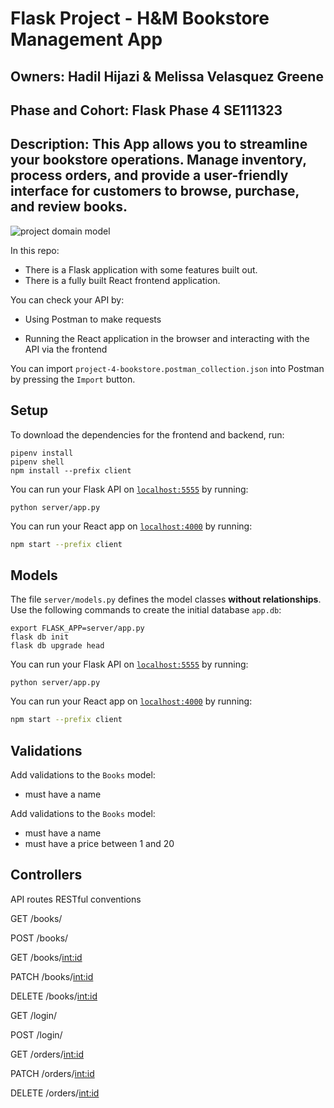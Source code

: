 # Flask Project - H&M Bookstore Management App

## Owners: Hadil Hijazi & Melissa Velasquez Greene

## Phase and Cohort: Flask Phase 4 SE111323

## Description: This App allows you to streamline your bookstore operations.  Manage inventory, process orders, and provide a user-friendly interface for customers to browse, purchase, and review books. 

![project domain model](https://github.com/hihijazi/phase-4-flask-project-bookstore/assets/148264944/9105c87d-6c8a-4b0a-a297-d883fdb5f8be)

In this repo:

- There is a Flask application with some features built out.
- There is a fully built React frontend application.

You can check your API by:

- Using Postman to make requests

- Running the React application in the browser and interacting with the API via
  the frontend

You can import `project-4-bookstore.postman_collection.json` into Postman by
pressing the `Import` button.

## Setup

To download the dependencies for the frontend and backend, run:

```console
pipenv install
pipenv shell
npm install --prefix client
```

You can run your Flask API on [`localhost:5555`](http://localhost:5555) by
running:

```console
python server/app.py
```

You can run your React app on [`localhost:4000`](http://localhost:4000) by
running:

```sh
npm start --prefix client
```

## Models

The file `server/models.py` defines the model classes **without relationships**.
Use the following commands to create the initial database `app.db`:

```console
export FLASK_APP=server/app.py
flask db init
flask db upgrade head
```
You can run your Flask API on [`localhost:5555`](http://localhost:5555) by
running:

```console
python server/app.py
```

You can run your React app on [`localhost:4000`](http://localhost:4000) by
running:

```sh
npm start --prefix client
```

## Validations 

Add validations to the `Books` model:

- must have a name

Add validations to the `Books` model:
- must have a name
- must have a price between 1 and 20

## Controllers

​​API routes RESTful conventions

GET /books/

POST /books/

GET /books/<int:id>

PATCH /books/<int:id>

DELETE /books/<int:id>

GET /login/

POST /login/

GET /orders/<int:id>

PATCH /orders/<int:id>

DELETE /orders/<int:id>


